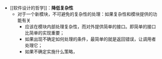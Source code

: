 - [[软件设计的哲学]]：**降低复杂性**
	- 对于一个新模块，不可避免的复杂性的处理：如果复杂性和模块提供的功能有关
		- 应该在模块内部处理复杂性，而对外提供简单的接口。即简单的接口比简单的实现重要；
		- 如果出现不确定如何处理的条件，最简单的就是返回错误，让调用者处理它；
		- 如果不确定实施什么策略，